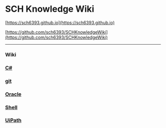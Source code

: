 SCH Knowledge Wiki
===

[https://sch6393.github.io](https://sch6393.github.io)

[https://github.com/sch6393/SCHKnowledgeWiki](https://github.com/sch6393/SCHKnowledgeWiki)

---

### Wiki
### [C#](./C#/README.md)
### [git](./git/README.md)
### [Oracle](./Oracle/README.md)
### [Shell](./Shell/README.md)
### [UiPath](./UiPath/README.md)
